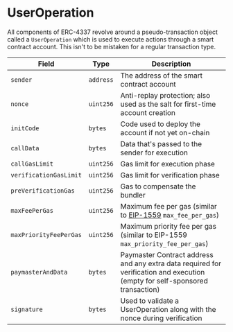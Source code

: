 # UserOperation
All components of ERC-4337 revolve around a pseudo-transaction object called a `UserOperation` which is used to execute actions through a smart contract account. This isn't to be mistaken for a regular transaction type.


|Field|Type|Description|
|------|----|-----------|
|`sender`|`address`|The address of the smart contract account|
|`nonce`|`uint256`|Anti-replay protection; also used as the salt for first-time account creation|
|`initCode`|`bytes`|Code used to deploy the account if not yet on-chain|
|`callData`|`bytes`|Data that's passed to the sender for execution|
|`callGasLimit`|`uint256`|Gas limit for execution phase|
|`verificationGasLimit`|`uint256`|Gas limit for verification phase|
|`preVerificationGas`|`uint256`|Gas to compensate the bundler|
|`maxFeePerGas`|`uint256`|Maximum fee per gas (similar to [EIP-1559](https://eips.ethereum.org/EIPS/eip-1559) `max_fee_per_gas`)|
|`maxPriorityFeePerGas`|`uint256`|Maximum priority fee per gas (similar to EIP-1559 `max_priority_fee_per_gas`)|
|`paymasterAndData`|`bytes`|Paymaster Contract address and any extra data required for verification and execution (empty for self-sponsored transaction)|
|`signature`|`bytes`|Used to validate a UserOperation along with the nonce during verification|
		
